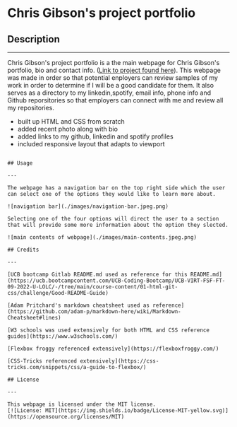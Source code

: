 # Chris Gibson's project portfolio

## Description

---

Chris Gibson's project portfolio is a the main webpage for Chris Gibson's portfolio, bio and contact info. ([Link to project found here](https://chrischarlesgibson.github.io/Chris-Gibson-project-portfolio/)). This webpage was made in order so that potential enployers can review samples of my work in order to determine if I will be a good candidate for them. It also serves as a directory to my linkedin,spotify, email info, phone info and Github reporsitories so that employers can connect with me and review all my repositories.

- built up HTML and CSS from scratch
- added recent photo along with bio
- added links to my github, linkedin and spotify profiles
- included responsive layout that adapts to viewport

```

## Usage

---

The webpage has a navigation bar on the top right side which the user can select one of the options they would like to learn more about.

![navigation bar](./images/navigation-bar.jpeg.png)

Selecting one of the four options will direct the user to a section that will provide some more information about the option they slected.

![main contents of webpage](./images/main-contents.jpeg.png)

## Credits

---

[UCB bootcamp Gitlab README.md used as reference for this README.md](https://ucb.bootcampcontent.com/UCB-Coding-Bootcamp/UCB-VIRT-FSF-FT-09-2022-U-LOLC/-/tree/main/course-content/01-html-git-css/challenge/Good-README-Guide)

[Adam Pritchard's markdown cheatsheet used as reference](https://github.com/adam-p/markdown-here/wiki/Markdown-Cheatsheet#lines)

[W3 schools was used extensively for both HTML and CSS reference guides](https://www.w3schools.com/)

[Flexbox froggy referenced extensively](https://flexboxfroggy.com/)

[CSS-Tricks referenced extensively](https://css-tricks.com/snippets/css/a-guide-to-flexbox/)

## License

---

This webpage is licensed under the MIT license.
[![License: MIT](https://img.shields.io/badge/License-MIT-yellow.svg)](https://opensource.org/licenses/MIT)
```
